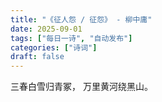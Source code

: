 ```yaml
---
title: "《征人怨 / 征怨》 - 柳中庸"
date: 2025-09-01
tags: ["每日一诗", "自动发布"]
categories: ["诗词"]
draft: false
---
```


三春白雪归青冢，
万里黄河绕黑山。

